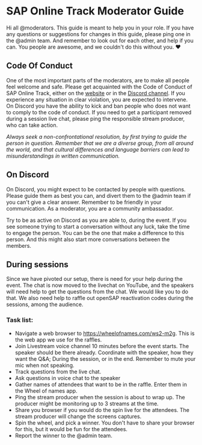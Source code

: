# SAP Online Track Moderator Guide

Hi all @moderators. This guide is meant to help you in your role. If you have any questions or suggestions for changes in this guide, please ping one in the @admin team. And remember to look out for each other, and help if you can. You people are awesome, and we couldn't do this without you. ❤

## Code Of Conduct
One of the most important parts of the moderators, are to make all people feel welcome and safe. Please get acquainted with the Code of Conduct of SAP Online Track, either on the [website](https://saponlinetrack.github.io/code-of-conduct) or in the [Discord channel](https://discordapp.com/channels/679820722553618451/680501448211038265/687232653111459843). If you experience any situation in clear violation, you are expected to intervene. On Discord you have the ability to kick and ban people who does not want to comply to the code of conduct. If you need to get a participant removed during a session live chat, please ping the responsible stream producer, who can take action.

_Always seek a non-confrontational resolution, by first trying to guide the person in question. Remember that we are a diverse group, from all around the world, and that cultural differences and language barriers can lead to misunderstandings in written communication._

## On Discord
On Discord, you might expect to be contacted by people with questions. Please guide them as best you can, and divert them to the @admin team if you can't give a clear answer. Remember to be friendly in your communication. As a moderator, you are a community ambassador.

Try to be as active on Discord as you are able to, during the event. If you see someone trying to start a conversation without any luck, take the time to engage the person. You can be the one that make a difference to this person. And this might also start more conversations between the members.

## During sessions
Since we have pivoted our setup, there is need for your help during the event. The chat is now moved to the livechat on YouTube, and the speakers will need help to get the questions from the chat. We would like you to do that. We also need help to raffle out openSAP reactivation codes during the sessions, among the audience. 

### Task list:
- Navigate a web browser to https://wheelofnames.com/ws2-m2g. This is the web app we use for the raffles.
- Join Livestream voice channel 10 minutes before the event starts. The speaker should be there already. Coordinate with the speaker, how they want the Q&A; During the session, or in the end. Remember to mute your mic when not speaking.
- Track questions from the live chat. 
- Ask questions in voice chat to the speaker
- Gather names of attendees that want to be in the raffle. Enter them in the Wheel of names app.
- Ping the stream producer when the session is about to wrap up. The producer might be monitoring up to 3 streams at the time. 
- Share you browser if you would do the spin live for the attendees. The stream producer will change the screens captures.
- Spin the wheel, and pick a winner. You don't have to share your browser for this, but it would be fun for the attendees. 
- Report the winner to the @admin team.

